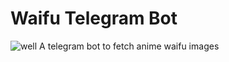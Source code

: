 # Waifu Telegram Bot
![well](https://i.waifu.pics/pfkhW0K.png)
A telegram bot to fetch anime waifu images
